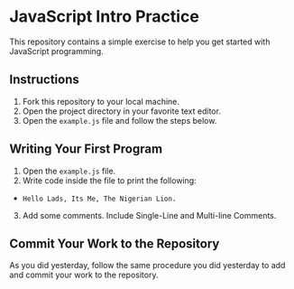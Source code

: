# JavaScript Intro Practice

This repository contains a simple exercise to help you get started with JavaScript programming.

## Instructions

1. Fork this repository to your local machine.
2. Open the project directory in your favorite text editor.
3. Open the `example.js` file and follow the steps below.

## Writing Your First Program

1. Open the `example.js` file.
2. Write code inside the file to print the following:
- `Hello Lads, Its Me, The Nigerian Lion.`
3. Add some comments. Include Single-Line and Multi-line Comments.

## Commit Your Work to the Repository

As you did yesterday, follow the same procedure you did yesterday to add and commit your work to the repository.